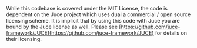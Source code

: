 While this codebase is covered under the MIT License, the code is dependent on the Juce project which uses dual a commercial / open source licensing scheme.  It is implicit that by using this code with Juce you are bound by the Juce license as well.  Please see [https://github.com/juce-framework/JUCE](https://github.com/juce-framework/JUCE) for details on their licensing.

